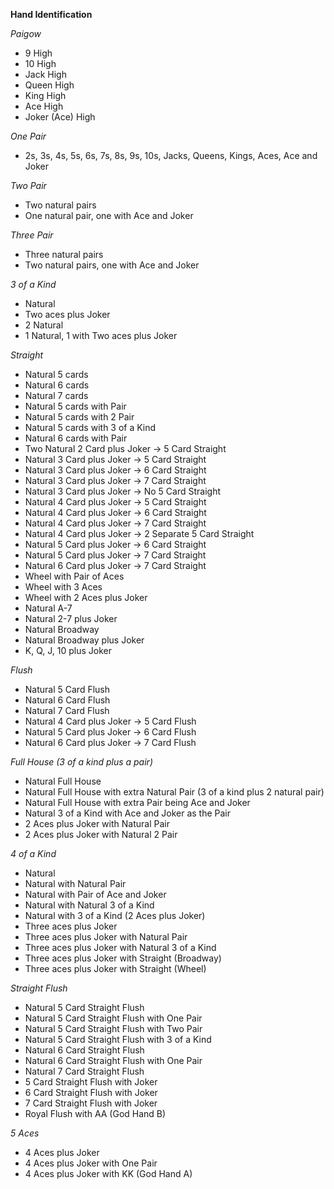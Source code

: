 **Hand Identification**

*Paigow*
- 9 High
- 10 High
- Jack High
- Queen High
- King High
- Ace High
- Joker (Ace) High

*One Pair*
- 2s, 3s, 4s, 5s, 6s, 7s, 8s, 9s, 10s, Jacks, Queens, Kings, Aces, Ace and Joker

*Two Pair*
- Two natural pairs
- One natural pair, one with Ace and Joker

*Three Pair*
- Three natural pairs
- Two natural pairs, one with Ace and Joker

*3 of a Kind*
- Natural
- Two aces plus Joker
- 2 Natural
- 1 Natural, 1 with Two aces plus Joker

*Straight*
- Natural 5 cards
- Natural 6 cards
- Natural 7 cards
- Natural 5 cards with Pair
- Natural 5 cards with 2 Pair
- Natural 5 cards with 3 of a Kind
- Natural 6 cards with Pair
- Two Natural 2 Card plus Joker -> 5 Card Straight
- Natural 3 Card plus Joker -> 5 Card Straight
- Natural 3 Card plus Joker -> 6 Card Straight
- Natural 3 Card plus Joker -> 7 Card Straight
- Natural 3 Card plus Joker -> No 5 Card Straight
- Natural 4 Card plus Joker -> 5 Card Straight
- Natural 4 Card plus Joker -> 6 Card Straight
- Natural 4 Card plus Joker -> 7 Card Straight
- Natural 4 Card plus Joker -> 2 Separate 5 Card Straight
- Natural 5 Card plus Joker -> 6 Card Straight
- Natural 5 Card plus Joker -> 7 Card Straight
- Natural 6 Card plus Joker -> 7 Card Straight
- Wheel with Pair of Aces
- Wheel with 3 Aces
- Wheel with 2 Aces plus Joker
- Natural A-7
- Natural 2-7 plus Joker
- Natural Broadway
- Natural Broadway plus Joker
- K, Q, J, 10 plus Joker

*Flush*
- Natural 5 Card Flush
- Natural 6 Card Flush
- Natural 7 Card Flush
- Natural 4 Card plus Joker -> 5 Card Flush
- Natural 5 Card plus Joker -> 6 Card Flush
- Natural 6 Card plus Joker -> 7 Card Flush

*Full House (3 of a kind plus a pair)*
- Natural Full House
- Natural Full House with extra Natural Pair (3 of a kind plus 2 natural pair)
- Natural Full House with extra Pair being Ace and Joker
- Natural 3 of a Kind with Ace and Joker as the Pair
- 2 Aces plus Joker with Natural Pair
- 2 Aces plus Joker with Natural 2 Pair

*4 of a Kind*
- Natural
- Natural with Natural Pair
- Natural with Pair of Ace and Joker
- Natural with Natural 3 of a Kind
- Natural with 3 of a Kind (2 Aces plus Joker)
- Three aces plus Joker
- Three aces plus Joker with Natural Pair
- Three aces plus Joker with Natural 3 of a Kind
- Three aces plus Joker with Straight (Broadway)
- Three aces plus Joker with Straight (Wheel)

*Straight Flush*
- Natural 5 Card Straight Flush
- Natural 5 Card Straight Flush with One Pair
- Natural 5 Card Straight Flush with Two Pair
- Natural 5 Card Straight Flush with 3 of a Kind
- Natural 6 Card Straight Flush
- Natural 6 Card Straight Flush with One Pair
- Natural 7 Card Straight Flush
- 5 Card Straight Flush with Joker
- 6 Card Straight Flush with Joker
- 7 Card Straight Flush with Joker
- Royal Flush with AA (God Hand B)

*5 Aces*
- 4 Aces plus Joker
- 4 Aces plus Joker with One Pair
- 4 Aces plus Joker with KK (God Hand A)

